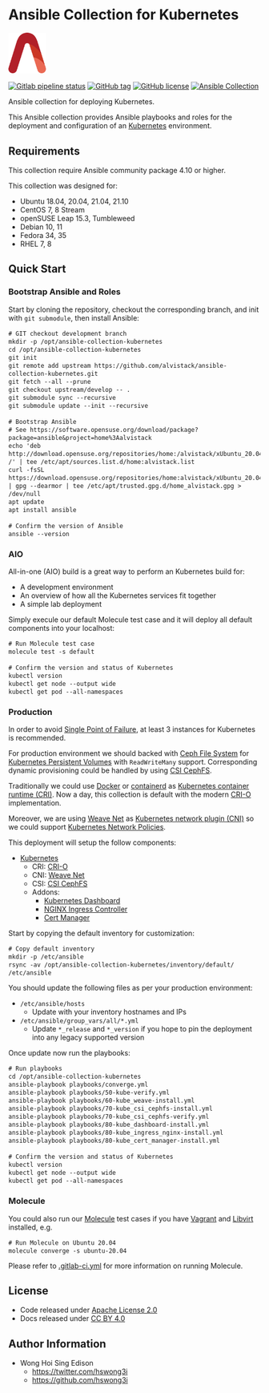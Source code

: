 # Ansible Collection for Kubernetes

<img src="/alvistack.svg" width="75" alt="AlviStack">

[![Gitlab pipeline status](https://img.shields.io/gitlab/pipeline/alvistack/ansible-collection-kubernetes/master)](https://gitlab.com/alvistack/ansible-collection-kubernetes/-/pipelines)
[![GitHub tag](https://img.shields.io/github/tag/alvistack/ansible-collection-kubernetes.svg)](https://github.com/alvistack/ansible-collection-kubernetes/tags)
[![GitHub license](https://img.shields.io/github/license/alvistack/ansible-collection-kubernetes.svg)](https://github.com/alvistack/ansible-collection-kubernetes/blob/master/LICENSE)
[![Ansible Collection](https://img.shields.io/badge/galaxy-alvistack.kubernetes-blue.svg)](https://galaxy.ansible.com/alvistack/kubernetes)

Ansible collection for deploying Kubernetes.

This Ansible collection provides Ansible playbooks and roles for the deployment and configuration of an [Kubernetes](https://github.com/kubernetes/kubernetes) environment.

## Requirements

This collection require Ansible community package 4.10 or higher.

This collection was designed for:

  - Ubuntu 18.04, 20.04, 21.04, 21.10
  - CentOS 7, 8 Stream
  - openSUSE Leap 15.3, Tumbleweed
  - Debian 10, 11
  - Fedora 34, 35
  - RHEL 7, 8

## Quick Start

### Bootstrap Ansible and Roles

Start by cloning the repository, checkout the corresponding branch, and init with `git submodule`, then install Ansible:

    # GIT checkout development branch
    mkdir -p /opt/ansible-collection-kubernetes
    cd /opt/ansible-collection-kubernetes
    git init
    git remote add upstream https://github.com/alvistack/ansible-collection-kubernetes.git
    git fetch --all --prune
    git checkout upstream/develop -- .
    git submodule sync --recursive
    git submodule update --init --recursive
    
    # Bootstrap Ansible
    # See https://software.opensuse.org/download/package?package=ansible&project=home%3Aalvistack
    echo 'deb http://download.opensuse.org/repositories/home:/alvistack/xUbuntu_20.04/ /' | tee /etc/apt/sources.list.d/home:alvistack.list
    curl -fsSL https://download.opensuse.org/repositories/home:alvistack/xUbuntu_20.04/Release.key | gpg --dearmor | tee /etc/apt/trusted.gpg.d/home_alvistack.gpg > /dev/null
    apt update
    apt install ansible
    
    # Confirm the version of Ansible
    ansible --version

### AIO

All-in-one (AIO) build is a great way to perform an Kubernetes build for:

  - A development environment
  - An overview of how all the Kubernetes services fit together
  - A simple lab deployment

Simply execule our default Molecule test case and it will deploy all default components into your localhost:

    # Run Molecule test case
    molecule test -s default
    
    # Confirm the version and status of Kubernetes
    kubectl version
    kubectl get node --output wide
    kubectl get pod --all-namespaces

### Production

In order to avoid [Single Point of Failure](https://en.wikipedia.org/wiki/Single_point_of_failure), at least 3 instances for Kubernetes is recommended.

For production environment we should backed with [Ceph File System](https://docs.ceph.com/docs/master/cephfs/) for [Kubernetes Persistent Volumes](https://kubernetes.io/docs/concepts/storage/persistent-volumes/) with `ReadWriteMany` support. Corresponding dynamic provisioning could be handled by using [CSI CephFS](https://github.com/ceph/ceph-csi).

Traditionally we could use [Docker](https://kubernetes.io/docs/setup/production-environment/container-runtimes/#docker) or [containerd](https://kubernetes.io/docs/setup/production-environment/container-runtimes/#containerd) as [Kubernetes container runtime (CRI)](https://kubernetes.io/blog/2016/12/container-runtime-interface-cri-in-kubernetes/). Now a day, this collection is default with the modern [CRI-O](https://kubernetes.io/docs/setup/production-environment/container-runtimes/#cri-o) implementation.

Moreover, we are using [Weave Net](https://github.com/weaveworks/weave) as [Kubernetes network plugin (CNI)](https://kubernetes.io/docs/concepts/extend-kubernetes/compute-storage-net/network-plugins/) so we could support [Kubernetes Network Policies](https://kubernetes.io/docs/concepts/services-networking/network-policies/).

This deployment will setup the follow components:

  - [Kubernetes](https://kubernetes.io/)
      - CRI: [CRI-O](https://cri-o.io/)
      - CNI: [Weave Net](https://github.com/weaveworks/weave)
      - CSI: [CSI CephFS](https://github.com/ceph/ceph-csi)
      - Addons:
          - [Kubernetes Dashboard](https://github.com/kubernetes/dashboard)
          - [NGINX Ingress Controller](https://github.com/kubernetes/ingress-nginx)
          - [Cert Manager](https://github.com/jetstack/cert-manager)

Start by copying the default inventory for customization:

    # Copy default inventory
    mkdir -p /etc/ansible
    rsync -av /opt/ansible-collection-kubernetes/inventory/default/ /etc/ansible

You should update the following files as per your production environment:

  - `/etc/ansible/hosts`
      - Update with your inventory hostnames and IPs
  - `/etc/ansible/group_vars/all/*.yml`
      - Update `*_release` and `*_version` if you hope to pin the deployment into any legacy supported version

Once update now run the playbooks:

    # Run playbooks
    cd /opt/ansible-collection-kubernetes
    ansible-playbook playbooks/converge.yml
    ansible-playbook playbooks/50-kube-verify.yml
    ansible-playbook playbooks/60-kube_weave-install.yml
    ansible-playbook playbooks/70-kube_csi_cephfs-install.yml
    ansible-playbook playbooks/70-kube_csi_cephfs-verify.yml
    ansible-playbook playbooks/80-kube_dashboard-install.yml
    ansible-playbook playbooks/80-kube_ingress_nginx-install.yml
    ansible-playbook playbooks/80-kube_cert_manager-install.yml
    
    # Confirm the version and status of Kubernetes
    kubectl version
    kubectl get node --output wide
    kubectl get pod --all-namespaces

### Molecule

You could also run our [Molecule](https://molecule.readthedocs.io/en/stable/) test cases if you have [Vagrant](https://www.vagrantup.com/) and [Libvirt](https://libvirt.org/) installed, e.g.

    # Run Molecule on Ubuntu 20.04
    molecule converge -s ubuntu-20.04

Please refer to [.gitlab-ci.yml](.gitlab-ci.yml) for more information on running Molecule.

## License

  - Code released under [Apache License 2.0](LICENSE)
  - Docs released under [CC BY 4.0](http://creativecommons.org/licenses/by/4.0/)

## Author Information

  - Wong Hoi Sing Edison
      - <https://twitter.com/hswong3i>
      - <https://github.com/hswong3i>
